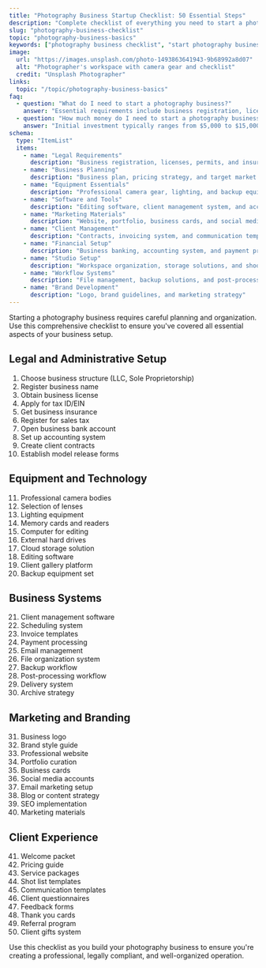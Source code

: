 ```yaml
---
title: "Photography Business Startup Checklist: 50 Essential Steps"
description: "Complete checklist of everything you need to start a photography business, from legal requirements to equipment and marketing essentials."
slug: "photography-business-checklist"
topic: "photography-business-basics"
keywords: ["photography business checklist", "start photography business", "photography business essentials", "photography business setup"]
image:
  url: "https://images.unsplash.com/photo-1493863641943-9b68992a8d07"
  alt: "Photographer's workspace with camera gear and checklist"
  credit: "Unsplash Photographer"
links:
  topic: "/topic/photography-business-basics"
faq:
  - question: "What do I need to start a photography business?"
    answer: "Essential requirements include business registration, licenses, insurance, professional camera equipment, editing software, contracts, and a business plan."
  - question: "How much money do I need to start a photography business?"
    answer: "Initial investment typically ranges from $5,000 to $15,000, covering equipment, software, licenses, insurance, and marketing materials."
schema:
  type: "ItemList"
  items:
    - name: "Legal Requirements"
      description: "Business registration, licenses, permits, and insurance coverage"
    - name: "Business Planning"
      description: "Business plan, pricing strategy, and target market analysis"
    - name: "Equipment Essentials"
      description: "Professional camera gear, lighting, and backup equipment"
    - name: "Software and Tools"
      description: "Editing software, client management system, and accounting tools"
    - name: "Marketing Materials"
      description: "Website, portfolio, business cards, and social media presence"
    - name: "Client Management"
      description: "Contracts, invoicing system, and communication templates"
    - name: "Financial Setup"
      description: "Business banking, accounting system, and payment processing"
    - name: "Studio Setup"
      description: "Workspace organization, storage solutions, and shooting area"
    - name: "Workflow Systems"
      description: "File management, backup solutions, and post-processing workflow"
    - name: "Brand Development"
      description: "Logo, brand guidelines, and marketing strategy"
---
```


Starting a photography business requires careful planning and organization. Use this comprehensive checklist to ensure you've covered all essential aspects of your business setup.

## Legal and Administrative Setup

1. Choose business structure (LLC, Sole Proprietorship)
2. Register business name
3. Obtain business license
4. Apply for tax ID/EIN
5. Get business insurance
6. Register for sales tax
7. Open business bank account
8. Set up accounting system
9. Create client contracts
10. Establish model release forms

## Equipment and Technology

11. Professional camera bodies
12. Selection of lenses
13. Lighting equipment
14. Memory cards and readers
15. Computer for editing
16. External hard drives
17. Cloud storage solution
18. Editing software
19. Client gallery platform
20. Backup equipment set

## Business Systems

21. Client management software
22. Scheduling system
23. Invoice templates
24. Payment processing
25. Email management
26. File organization system
27. Backup workflow
28. Post-processing workflow
29. Delivery system
30. Archive strategy

## Marketing and Branding

31. Business logo
32. Brand style guide
33. Professional website
34. Portfolio curation
35. Business cards
36. Social media accounts
37. Email marketing setup
38. Blog or content strategy
39. SEO implementation
40. Marketing materials

## Client Experience

41. Welcome packet
42. Pricing guide
43. Service packages
44. Shot list templates
45. Communication templates
46. Client questionnaires
47. Feedback forms
48. Thank you cards
49. Referral program
50. Client gifts system

Use this checklist as you build your photography business to ensure you're creating a professional, legally compliant, and well-organized operation.
